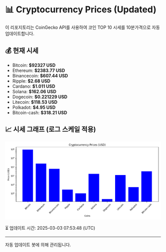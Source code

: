 
# 📊 Cryptocurrency Prices (Updated)

이 리포지토리는 CoinGecko API를 사용하여 코인 TOP 10 시세를 10분가격으로 자동 업데이트합니다.

## 💰 현재 시세
- Bitcoin: **$92327 USD**
- Ethereum: **$2383.77 USD**
- Binancecoin: **$607.44 USD**
- Ripple: **$2.68 USD**
- Cardano: **$1.011 USD**
- Solana: **$162.06 USD**
- Dogecoin: **$0.221229 USD**
- Litecoin: **$118.53 USD**
- Polkadot: **$4.95 USD**
- Bitcoin-cash: **$318.21 USD**

## 📈 시세 그래프 (로그 스케일 적용)
![Crypto Prices](crypto_prices.png)

⏳ 업데이트 시간: 2025-03-03 07:53:48 (UTC)

---
자동 업데이트 봇에 의해 관리됩니다.
